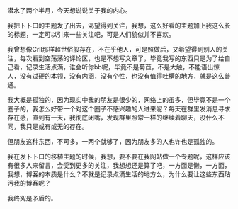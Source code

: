 潜水了两个半月，今天想说说关于我的内心。

我把卜卜口的主题发了出去，渴望得到关注，我想，这么好看的主题加上我这么长的标题，一定可以引来一些关注吧，可是人们貌似并不喜欢。

我曾想像Crll那样超世俗般存在，不在乎他人，可是照做后，又希望得到别人的关注，每次看到空荡荡的评论区，也是不想写文章了，毕竟我写的东西只是为了给自己看，记录生活点滴，谁会听你bb呢，毕竟不是菊苣，不是大触，不能语出惊人，没有过硬的本领，没有内涵，没有个性，也没有值得吐槽的地方，就是这么普通。

我大概是孤独的，因为现实中我的朋友是很少的，网络上的虽多，但毕竟不是一个圈子的，我怎么好带一个对这个圈子不感兴趣的人进来呢？每天在群里发消息寻求存在感，直到有一天，我彻底闭嘴，发现群里照常一样的继续着聊天，没什么不同，我只是或有或无的存在。

但朋友这种东西，不可多，一两个就够了，因为朋友多的人也许也是孤独的。

我在发卜卜口的移植主题的时候，我想，要不要在我网站做一个专题呢，这样应该有很多人来留言，会受到更多的关注，我想想还是算了吧，一方面是懒，一方面，我想，博客的本质是什么？不就是记录点滴生活的地方么，为什么要让这些东西玷污我的博客呢？

我终究是矛盾的。
<!-- ##{"timestamp":1437667200}## -->